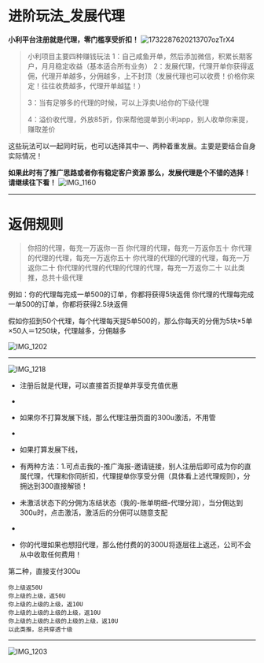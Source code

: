 # 进阶玩法_发展代理


**小利平台注册就是代理，零门槛享受折扣！**
![1732287620213707ozTrX4](https://github.com/user-attachments/assets/1bf3df04-252d-4997-a5fa-3faeba29fa87)

> 小利项目主要四种赚钱玩法
> 1：自己咸鱼开单，然后添加微信，积累长期客户，月月稳定收益（基本适合所有业务）
> 2：发展代理，代理开单你获得返佣，代理开单越多，分佣越多，上不封顶（发展代理也可以收费！价格你来定！往往收费越多，代理开单越猛！）
> 
> 3：当有足够多的代理的时候，可以上浮卖U给你的下级代理
> 
> 4：溢价收代理，外放85折，你来帮他提单到小利app，别人收单你来提，赚取差价

这些玩法可以一起同时玩，也可以选择其中一、两种着重发展。主要是要结合自身实际情况！

**如果此时有了推广思路或者你有稳定客户资源
那么，发展代理是个不错的选择！请继续往下看！**
![IMG_1160](https://github.com/user-attachments/assets/f61f3932-eb2f-47f0-b67b-efad482fbf0b)


-------

# 返佣规则

> 你招的代理，每充一万返你一百
> 你代理的代理，每充一万返你五十
> 你代理的代理的代理，每充一万返你五十
> 你代理的代理的代理的代理，每充一万返你二十
> 你代理的代理的代理的代理的代理，每充一万返你二十
> 以此类推，总共十级代理

例如：你的代理每完成一单500的订单，你都将获得5块返佣
你代理的代理每完成一单500的订单，你都将获得2.5块返佣

假如你招到50个代理，每个代理每天提5单500的，那么你每天的分佣为5块×5单×50人＝1250块，代理越多，分佣越多

![IMG_1202](https://github.com/user-attachments/assets/9a7a24cd-cc8a-4594-8d75-c2ac9a3e9374)

-------
![IMG_1218](https://github.com/user-attachments/assets/3d522c55-6e84-4c36-a3f5-87fafc285823)

* 注册后就是代理，可以直接首页提单并享受充值优惠
* 
* 如果你不打算发展下线，那么代理注册页面的300u激活，不用管
* 
* 如果打算发展下线，
* 有两种方法：1.可点击我的-推广海报-邀请链接，别人注册后即可成为你的直属代理，代理和你同折扣，代理提单你享受分佣（具体看上述代理规则），分拥达到300直接解锁！

* 未激活状态下的分佣为冻结状态（我的-账单明细-代理分润），当分佣达到300u时，点击激活，激活后的分佣可以随意支配
* 
* 你的代理如果也想招代理，那么他付费的的300U将逐层往上返还，公司不会从中收取任何费用！

第二种，直接支付300u

```你返80U
你上级返50U
你上级的上级，返50U
你上级的上级的上级，返10U
你上级的上级的上级的上级，返10U
你上级的上级的上级的上级的上级，返10U
以此类推，总共穿透十级
```

-------
![IMG_1203](https://github.com/user-attachments/assets/2f5ea1e1-f567-4e12-9b5a-c46144d43da4)

